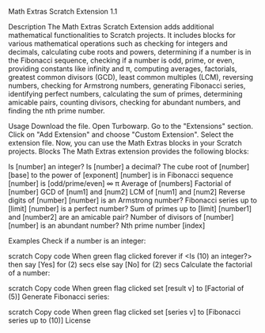 Math Extras Scratch Extension 1.1

Description
The Math Extras Scratch Extension adds additional mathematical functionalities to Scratch projects. It includes blocks for various mathematical operations such as checking for integers and decimals, calculating cube roots and powers, determining if a number is in the Fibonacci sequence, checking if a number is odd, prime, or even, providing constants like infinity and π, computing averages, factorials, greatest common divisors (GCD), least common multiples (LCM), reversing numbers, checking for Armstrong numbers, generating Fibonacci series, identifying perfect numbers, calculating the sum of primes, determining amicable pairs, counting divisors, checking for abundant numbers, and finding the nth prime number.

Usage
Download the file.
Open Turbowarp.
Go to the "Extensions" section.
Click on "Add Extension" and choose "Custom Extension".
Select the extension file.
Now, you can use the Math Extras blocks in your Scratch projects.
Blocks
The Math Extras extension provides the following blocks:

Is [number] an integer?
Is [number] a decimal?
The cube root of [number]
[base] to the power of [exponent]
[number] is in Fibonacci sequence
[number] is [odd/prime/even]
∞
π
Average of [numbers]
Factorial of [number]
GCD of [num1] and [num2]
LCM of [num1] and [num2]
Reverse digits of [number]
[number] is an Armstrong number?
Fibonacci series up to [limit]
[number] is a perfect number?
Sum of primes up to [limit]
[number1] and [number2] are an amicable pair?
Number of divisors of [number]
[number] is an abundant number?
Nth prime number [index]

Examples
Check if a number is an integer:

scratch
Copy code
When green flag clicked
forever
    if <Is (10) an integer?> then
        say [Yes] for (2) secs
    else
        say [No] for (2) secs
Calculate the factorial of a number:

scratch
Copy code
When green flag clicked
set [result v] to [Factorial of (5)]
Generate Fibonacci series:

scratch
Copy code
When green flag clicked
set [series v] to [Fibonacci series up to (10)]
License
